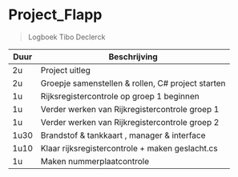 # Project_Flapp

> Logboek Tibo Declerck

| Duur | Beschrijving                                      |
| ---- | ------------------------------------------------- |
| 2u   | Project uitleg                                    |
| 2u   | Groepje samenstellen & rollen, C# project starten |
| 1u   | Rijksregistercontrole op groep 1 beginnen         |
| 1u   | Verder werken van Rijkregistercontrole groep 1    |
| 1u   | Verder werken van Rijkregistercontrole groep 2    |
| 1u30 | Brandstof & tankkaart , manager & interface	   |
| 1u10 | Klaar rijksregistercontrole + maken geslacht.cs   |
| 1u   | Maken nummerplaatcontrole                         |

